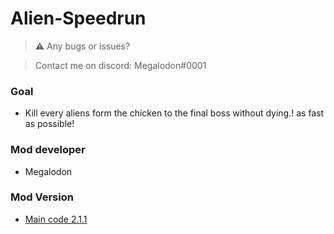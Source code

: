 # Alien-Speedrun

> ⚠️ Any bugs or issues?

> Contact me on discord: Megalodon#0001

### Goal
* Kill every aliens form the chicken to the final boss without dying.! as fast as possible!

### Mod developer
* Megalodon

### Mod Version
* [Main code 2.1.1](https://github.com/TheGreatMegalodon/Alien-Speedrun/blob/main/Alien-Speedrun.js)
